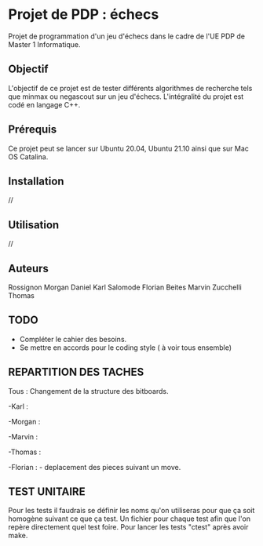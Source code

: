 # Projet de PDP : échecs

Projet de programmation d'un jeu d'échecs dans le cadre de l'UE PDP de Master 1 Informatique.

## Objectif

L'objectif de ce projet est de tester différents algorithmes de recherche tels que minmax ou negascout sur un jeu d'échecs. L'intégralité du projet est codé en langage C++.

## Prérequis

Ce projet peut se lancer sur Ubuntu 20.04, Ubuntu 21.10 ainsi que sur Mac OS Catalina.

## Installation

//

## Utilisation

//

## Auteurs

Rossignon Morgan
Daniel Karl
Salomode Florian
Beites Marvin
Zucchelli Thomas

## TODO

- Compléter le cahier des besoins.
- Se mettre en accords pour le coding style ( à voir tous ensemble)

## REPARTITION DES TACHES

Tous : Changement de la structure des bitboards.

-Karl :

-Morgan :

-Marvin :

-Thomas :

-Florian :
    - deplacement des pieces suivant un move.

## TEST UNITAIRE

Pour les tests il faudrais se définir les noms qu'on utiliseras pour que ça soit homogène suivant ce que ça test.
Un fichier pour chaque test afin que l'on repère directement quel test foire.
Pour lancer les tests  "ctest" après avoir make.

